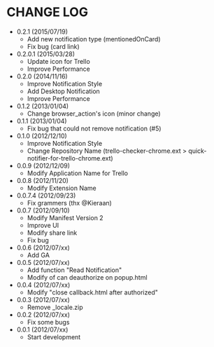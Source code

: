 CHANGE LOG
==========

- 0.2.1 (2015/07/19)
  - Add new notification type (mentionedOnCard)
  - Fix bug (card link)
- 0.2.0.1 (2015/03/28)
  - Update icon for Trello
  - Improve Performance
- 0.2.0 (2014/11/16)
  - Improve Notification Style
  - Add Desktop Notification
  - Improve Performance
- 0.1.2 (2013/01/04)
  - Change browser\_action's icon (minor change)
- 0.1.1 (2013/01/04)
  - Fix bug that could not remove notification (#5)
- 0.1.0 (2012/12/10)
  - Improve Notification Style
  - Change Repository Name (trello-checker-chrome.ext >
    quick-notifier-for-trello-chrome.ext)
- 0.0.9 (2012/12/09)
  - Modify Application Name for Trello
- 0.0.8 (2012/11/20)
  - Modify Extension Name
- 0.0.7.4 (2012/09/23)
  - Fix grammers (thx @Kieraan)
- 0.0.7 (2012/09/10)
  - Modify Manifest Version 2
  - Improve UI
  - Modify share link
  - Fix bug
- 0.0.6 (2012/07/xx)
  - Add GA
- 0.0.5 (2012/07/xx)
  - Add function "Read Notification"
  - Modify of can deauthorize on popup.html
- 0.0.4 (2012/07/xx)
  - Modify "close callback.html after authorized"
- 0.0.3 (2012/07/xx)
  - Remove \_locale.zip
- 0.0.2 (2012/07/xx)
  - Fix some bugs
- 0.0.1 (2012/07/xx)
  - Start development

